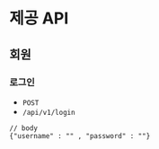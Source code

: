# 제공 API

## 회원

### 로그인

- `POST`
- `/api/v1/login`

```
// body
{"username" : "" , "password" : ""}
```
